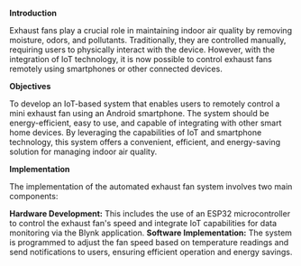 **Introduction**

Exhaust fans play a crucial role in maintaining indoor air quality by removing moisture, odors, and pollutants. Traditionally, they are controlled manually, requiring users to physically interact with the device. However, with the integration of IoT technology, it is now possible to control exhaust fans remotely using smartphones or other connected devices.

**Objectives**

To develop an IoT-based system that enables users to remotely control a mini exhaust fan using an Android smartphone. The system should be energy-efficient, easy to use, and capable of integrating with other smart home devices. By leveraging the capabilities of IoT and smartphone technology, this system offers a convenient, efficient, and energy-saving solution for managing indoor air quality.

**Implementation**

The implementation of the automated exhaust fan system involves two main components:

**Hardware Development:** This includes the use of an ESP32 microcontroller to control the exhaust fan's speed and integrate IoT capabilities for data monitoring via the Blynk application.
**Software Implementation:** The system is programmed to adjust the fan speed based on temperature readings and send notifications to users, ensuring efficient operation and energy savings.



